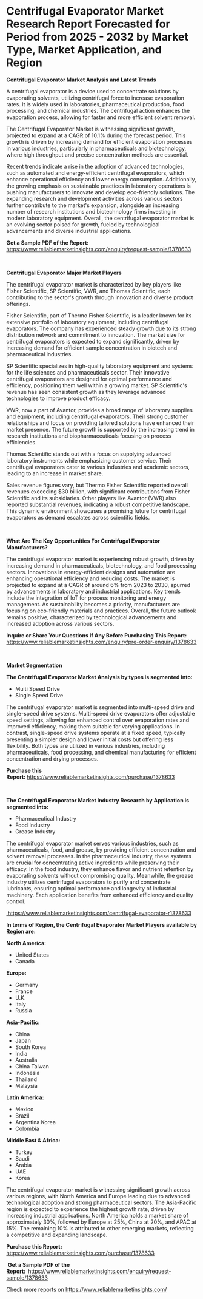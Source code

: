 <p><h1>Centrifugal Evaporator Market Research Report Forecasted for Period from 2025 -  2032 by Market Type, Market Application, and Region</h1></p><p><strong>Centrifugal Evaporator Market Analysis and Latest Trends</strong></p>
<p><p>A centrifugal evaporator is a device used to concentrate solutions by evaporating solvents, utilizing centrifugal force to increase evaporation rates. It is widely used in laboratories, pharmaceutical production, food processing, and chemical industries. The centrifugal action enhances the evaporation process, allowing for faster and more efficient solvent removal.</p><p>The Centrifugal Evaporator Market is witnessing significant growth, projected to expand at a CAGR of 10.1% during the forecast period. This growth is driven by increasing demand for efficient evaporation processes in various industries, particularly in pharmaceuticals and biotechnology, where high throughput and precise concentration methods are essential. </p><p>Recent trends indicate a rise in the adoption of advanced technologies, such as automated and energy-efficient centrifugal evaporators, which enhance operational efficiency and lower energy consumption. Additionally, the growing emphasis on sustainable practices in laboratory operations is pushing manufacturers to innovate and develop eco-friendly solutions. The expanding research and development activities across various sectors further contribute to the market's expansion, alongside an increasing number of research institutions and biotechnology firms investing in modern laboratory equipment. Overall, the centrifugal evaporator market is an evolving sector poised for growth, fueled by technological advancements and diverse industrial applications.</p></p>
<p><strong>Get a Sample PDF of the Report:&nbsp;</strong> <a href="https://www.reliablemarketinsights.com/enquiry/request-sample/1378633?utm_campaign=2100&utm_medium=2&utm_source=Github&utm_content=ia&utm_term=16022025&utm_id=centrifugal-evaporator">https://www.reliablemarketinsights.com/enquiry/request-sample/1378633</a></p>
<p>&nbsp;</p>
<p><strong>Centrifugal Evaporator Major Market Players</strong></p>
<p><p>The centrifugal evaporator market is characterized by key players like Fisher Scientific, SP Scientific, VWR, and Thomas Scientific, each contributing to the sector's growth through innovation and diverse product offerings. </p><p>Fisher Scientific, part of Thermo Fisher Scientific, is a leader known for its extensive portfolio of laboratory equipment, including centrifugal evaporators. The company has experienced steady growth due to its strong distribution network and commitment to innovation. The market size for centrifugal evaporators is expected to expand significantly, driven by increasing demand for efficient sample concentration in biotech and pharmaceutical industries.</p><p>SP Scientific specializes in high-quality laboratory equipment and systems for the life sciences and pharmaceuticals sector. Their innovative centrifugal evaporators are designed for optimal performance and efficiency, positioning them well within a growing market. SP Scientific's revenue has seen consistent growth as they leverage advanced technologies to improve product efficacy.</p><p>VWR, now a part of Avantor, provides a broad range of laboratory supplies and equipment, including centrifugal evaporators. Their strong customer relationships and focus on providing tailored solutions have enhanced their market presence. The future growth is supported by the increasing trend in research institutions and biopharmaceuticals focusing on process efficiencies.</p><p>Thomas Scientific stands out with a focus on supplying advanced laboratory instruments while emphasizing customer service. Their centrifugal evaporators cater to various industries and academic sectors, leading to an increase in market share. </p><p>Sales revenue figures vary, but Thermo Fisher Scientific reported overall revenues exceeding $30 billion, with significant contributions from Fisher Scientific and its subsidiaries. Other players like Avantor (VWR) also reported substantial revenues, indicating a robust competitive landscape. This dynamic environment showcases a promising future for centrifugal evaporators as demand escalates across scientific fields.</p></p>
<p>&nbsp;</p>
<p><strong>What Are The Key Opportunities For Centrifugal Evaporator Manufacturers?</strong></p>
<p><p>The centrifugal evaporator market is experiencing robust growth, driven by increasing demand in pharmaceuticals, biotechnology, and food processing sectors. Innovations in energy-efficient designs and automation are enhancing operational efficiency and reducing costs. The market is projected to expand at a CAGR of around 6% from 2023 to 2030, spurred by advancements in laboratory and industrial applications. Key trends include the integration of IoT for process monitoring and energy management. As sustainability becomes a priority, manufacturers are focusing on eco-friendly materials and practices. Overall, the future outlook remains positive, characterized by technological advancements and increased adoption across various sectors.</p></p>
<p><strong>Inquire or Share Your Questions If Any Before Purchasing This Report:</strong> <a href="https://www.reliablemarketinsights.com/enquiry/pre-order-enquiry/1378633?utm_campaign=2100&utm_medium=2&utm_source=Github&utm_content=ia&utm_term=16022025&utm_id=centrifugal-evaporator">https://www.reliablemarketinsights.com/enquiry/pre-order-enquiry/1378633</a></p>
<p>&nbsp;</p>
<p><strong>Market Segmentation</strong></p>
<p><strong>The Centrifugal Evaporator Market Analysis by types is segmented into:</strong></p>
<p><ul><li>Multi Speed Drive</li><li>Single Speed Drive</li></ul></p>
<p><p>The centrifugal evaporator market is segmented into multi-speed drive and single-speed drive systems. Multi-speed drive evaporators offer adjustable speed settings, allowing for enhanced control over evaporation rates and improved efficiency, making them suitable for varying applications. In contrast, single-speed drive systems operate at a fixed speed, typically presenting a simpler design and lower initial costs but offering less flexibility. Both types are utilized in various industries, including pharmaceuticals, food processing, and chemical manufacturing for efficient concentration and drying processes.</p></p>
<p><strong>Purchase this Report:&nbsp;</strong><a href="https://www.reliablemarketinsights.com/purchase/1378633?utm_campaign=2100&utm_medium=2&utm_source=Github&utm_content=ia&utm_term=16022025&utm_id=centrifugal-evaporator">https://www.reliablemarketinsights.com/purchase/1378633</a></p>
<p>&nbsp;</p>
<p><strong>The Centrifugal Evaporator Market Industry Research by Application is segmented into:</strong></p>
<p><ul><li>Pharmaceutical Industry</li><li>Food Industry</li><li>Grease Industry</li></ul></p>
<p><p>The centrifugal evaporator market serves various industries, such as pharmaceuticals, food, and grease, by providing efficient concentration and solvent removal processes. In the pharmaceutical industry, these systems are crucial for concentrating active ingredients while preserving their efficacy. In the food industry, they enhance flavor and nutrient retention by evaporating solvents without compromising quality. Meanwhile, the grease industry utilizes centrifugal evaporators to purify and concentrate lubricants, ensuring optimal performance and longevity of industrial machinery. Each application benefits from enhanced efficiency and quality control.</p></p>
<p><a href="https://www.reliablemarketinsights.com/centrifugal-evaporator-r1378633?utm_campaign=2100&utm_medium=2&utm_source=Github&utm_content=ia&utm_term=16022025&utm_id=centrifugal-evaporator">&nbsp;https://www.reliablemarketinsights.com/centrifugal-evaporator-r1378633</a></p>
<p><strong>In terms of Region, the Centrifugal Evaporator Market Players available by Region are:</strong></p>
<p>
    <p> <strong> North America: </strong>
        <ul>
            <li>United States</li>
            <li>Canada</li>
        </ul>
        </p> 
    <p> <strong> Europe: </strong>
        <ul>
            <li>Germany</li>
            <li>France</li>
            <li>U.K.</li>
            <li>Italy</li>
            <li>Russia</li>
        </ul>
        </p> 
    <p> <strong> Asia-Pacific: </strong>
        <ul>
            <li>China</li>
            <li>Japan</li>
            <li>South Korea</li>
            <li>India</li>
            <li>Australia</li>
            <li>China Taiwan</li>
            <li>Indonesia</li>
            <li>Thailand</li>
            <li>Malaysia</li>
        </ul>
        </p> 
    <p> <strong> Latin America: </strong>
        <ul>
            <li>Mexico</li>
            <li>Brazil</li>
            <li>Argentina Korea</li>
            <li>Colombia</li>
        </ul>
        </p> 
    <p> <strong> Middle East & Africa: </strong>
        <ul>
            <li>Turkey</li>
            <li>Saudi</li>
            <li>Arabia</li>
            <li>UAE</li>
            <li>Korea</li>
        </ul>
    </p>
    </p>
<p><p>The centrifugal evaporator market is witnessing significant growth across various regions, with North America and Europe leading due to advanced technological adoption and strong pharmaceutical sectors. The Asia-Pacific region is expected to experience the highest growth rate, driven by increasing industrial applications. North America holds a market share of approximately 30%, followed by Europe at 25%, China at 20%, and APAC at 15%. The remaining 10% is attributed to other emerging markets, reflecting a competitive and expanding landscape.</p></p>
<p><strong>Purchase this Report: </strong><a href="https://www.reliablemarketinsights.com/purchase/1378633?utm_campaign=2100&utm_medium=2&utm_source=Github&utm_content=ia&utm_term=16022025&utm_id=centrifugal-evaporator">https://www.reliablemarketinsights.com/purchase/1378633</a></p>
<p>&nbsp;<strong>Get a Sample PDF of the Report:&nbsp;&nbsp;</strong><a href="https://www.reliablemarketinsights.com/enquiry/request-sample/1378633?utm_campaign=2100&utm_medium=2&utm_source=Github&utm_content=ia&utm_term=16022025&utm_id=centrifugal-evaporator">https://www.reliablemarketinsights.com/enquiry/request-sample/1378633</a></p>
<p><strong></strong></p>
<p>Check more reports on <a href="https://www.reliablemarketinsights.com/?utm_campaign=2100&utm_medium=2&utm_source=Github&utm_content=ia&utm_term=16022025&utm_id=centrifugal-evaporator">https://www.reliablemarketinsights.com/</a></p>